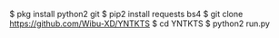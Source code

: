 $ pkg install python2 git
$ pip2 install requests bs4
$ git clone https://github.com/Wibu-XD/YNTKTS
$ cd YNTKTS
$ python2 run.py

